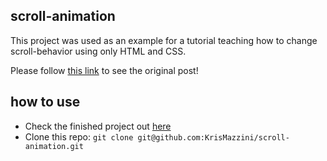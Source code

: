 ## scroll-animation

This project was used as an example for a tutorial teaching how to change scroll-behavior using only HTML and CSS.

Please follow [this link](https://www.instagram.com/p/CoDu61CLUvP/?igshid=YmMyMTA2M2Y=) to see the original post!

## how to use

- Check the finished project out [here](https://KrisMazini.github.io/scroll-animation/)
- Clone this repo: ```git clone git@github.com:KrisMazzini/scroll-animation.git```